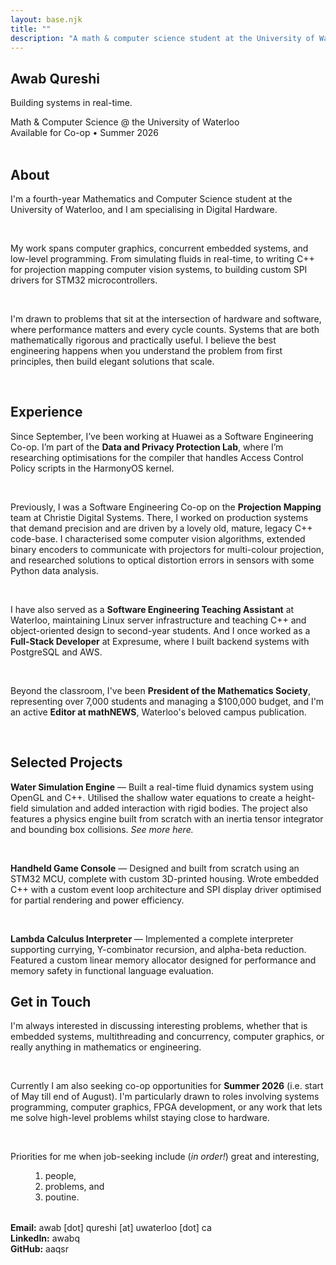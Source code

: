 ```yaml
---
layout: base.njk
title: ""
description: "A math & computer science student at the University of Waterloo, specialising in Digital Hardware."
---
```


<!-- Hero Section -->
<section id="hero" class="hero">
    <div class="hero-content">
        <h1 class="hero-title">Awab Qureshi</h1>
        <p class="hero-subtitle">Building systems in real-time.</p>
        <div class="hero-meta">
            <div class="hero-meta-item sans">
                <span>Math & Computer Science @ the University of Waterloo</span>
            </div>
            <div class="hero-meta-item">
                <span class="status-indicator"></span>
                <span class="sans">Available for Co-op • Summer 2026</span>
            </div>
        </div>
    </div>
    <div class="scroll-indicator">
        <div class="scroll-arrow"></div>
    </div>
</section>

<!-- Main Content -->
<br>
<article class="page">
    <div class="container">
        <main class="content">
            <section id="about" class="section">
                <h2 class="section-title">About</h2>
                <p>I'm a fourth-year Mathematics and Computer Science student at the University of Waterloo, and I am specialising in Digital Hardware.</p>
                <br>
                <p>My work spans computer graphics, concurrent embedded systems, and low-level programming. From simulating fluids in real-time, to writing C++ for projection mapping computer vision systems, to building custom SPI drivers for STM32 microcontrollers.</p>
                <br>
                <p>I'm drawn to problems that sit at the intersection of hardware and software, where performance matters and every cycle counts. Systems that are both mathematically rigorous and practically useful. I believe the best engineering happens when you understand the problem from first principles, then build elegant solutions that scale.</p>
                <br>
            </section>
            <section id="experience" class="section">
                <h2 class="section-title">Experience</h2>
                <p>Since September, I’ve been working at Huawei as a Software Engineering Co-op. I’m part of the <strong>Data and Privacy Protection Lab</strong>, where I’m researching optimisations for the compiler that handles Access Control Policy scripts in the HarmonyOS kernel.</p>
                <br>
                <p>Previously, I was a Software Engineering Co-op on the <strong>Projection Mapping</strong> team at Christie Digital Systems. There, I worked on production systems that demand precision and are driven by a lovely old, mature, legacy C++ code-base. I characterised some computer vision algorithms, extended binary encoders to communicate with projectors for multi-colour projection, and researched solutions to optical distortion errors in sensors with some Python data analysis.</p>
                <br>
                <p>I have also served as a <strong>Software Engineering Teaching Assistant</strong> at Waterloo, maintaining Linux server infrastructure and teaching C++ and object-oriented design to second-year students. And I once worked as a <strong>Full-Stack Developer</strong> at Expresume, where I built backend systems with PostgreSQL and AWS.</p>
                <br>
                <p>Beyond the classroom, I've been <strong>President of the Mathematics Society</strong>, representing over 7,000 students and managing a $100,000 budget, and I'm an active <strong>Editor at mathNEWS</strong>, Waterloo's beloved campus publication.</p>
            </section>
        </main>
    </div>
</article>

<br>

<article class="page">
    <div class="container">
        <main class="content">
            <section id="projects" class="section">
                <h2 class="section-title">Selected Projects</h2>
                <p><strong>Water Simulation Engine</strong> — Built a real-time fluid dynamics system using OpenGL and C++. Utilised the shallow water equations to create a height-field simulation and added interaction with rigid bodies. The project also features a physics engine built from scratch with an inertia tensor integrator and bounding box collisions. <em>See more <a href="https://github.com/aaqsr/cs488-project" style="color: var(--accent); text-decoration: none;">here</a>.</em></p>
                <br>
                <p><strong>Handheld Game Console</strong> — Designed and built from scratch using an STM32 MCU, complete with custom 3D-printed housing. Wrote embedded C++ with a custom event loop architecture and SPI display driver optimised for partial rendering and power efficiency.</p>
                <br>
                <p><strong>Lambda Calculus Interpreter</strong> — Implemented a complete interpreter supporting currying, Y-combinator recursion, and alpha-beta reduction. Featured a custom linear memory allocator designed for performance and memory safety in functional language evaluation.</p>
            </section>
            <section id="contact" class="section">
                <h2 class="section-title">Get in Touch</h2>
                <p>I'm always interested in discussing interesting problems, whether that is embedded systems, multithreading and concurrency, computer graphics, or really anything in mathematics or engineering.</p>
                <br>
                <p>Currently I am also seeking co-op opportunities for <strong>Summer 2026</strong> (i.e. start of May till end of August). I'm particularly drawn to roles involving systems programming, computer graphics, FPGA development, or any work that lets me solve high-level problems whilst staying close to hardware.</p>
                <br>
                <p>Priorities for me when job-seeking include (<em>in order!</em>) great and interesting,</p>
                <ol style="margin-left: 2rem;">
                    <li>people,</li>
                    <li>problems, and</li>
                    <li>poutine.</li>
                </ol>
                <div class="hero-meta" style="margin-top: 2rem;">
                    <div class="hero-meta-item sans">
                        <span><strong>Email:</strong> awab [dot] qureshi [at] uwaterloo [dot] ca</span>
                    </div>
                    <div class="hero-meta-item sans">
                        <span><strong>LinkedIn:</strong> <a href="https://linkedin.com/in/awabq" style="color: var(--accent); text-decoration: none;">awabq</a></span>
                    </div>
                    <div class="hero-meta-item sans">
                        <span><strong>GitHub:</strong> <a href="https://github.com/aaqsr" style="color: var(--accent); text-decoration: none;">aaqsr</a></span>
                    </div>
                </div>
            </section>
        </main>
    </div>
</article>
